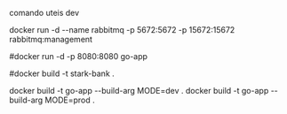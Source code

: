 comando uteis dev

docker run -d --name rabbitmq -p 5672:5672 -p 15672:15672 rabbitmq:management

#docker run -d -p 8080:8080 go-app

#docker build -t stark-bank .



docker build -t go-app --build-arg MODE=dev .
docker build -t go-app --build-arg MODE=prod .
